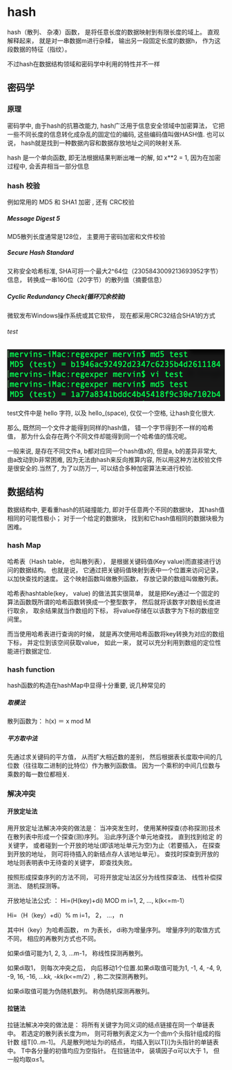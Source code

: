 # hash

hash（散列、 杂凑）函数， 是将任意长度的数据映射到有限长度的域上。 直观解释起来， 就是对一串数据m进行杂糅， 输出另一段固定长度的数据h， 作为这段数据的特征（指纹）。 

不过hash在数据结构领域和密码学中利用的特性并不一样

## 密码学

### 原理

密码学中, 由于hash的抗篡改能力, hash广泛用于信息安全领域中加密算法， 它把一些不同长度的信息转化成杂乱的固定位的编码, 这些编码值叫做HASH值. 也可以说， hash就是找到一种数据内容和数据存放地址之间的映射关系.

hash 是一个单向函数, 即无法根据结果判断出唯一的解, 如 x**2 = 1, 因为在加密过程中, 会丢弃相当一部分信息

### hash 校验

例如常用的 MD5 和 SHA1 加密 , 还有 CRC校验

##### Message Digest 5

MD5散列长度通常是128位， 主要用于密码加密和文件校验

##### Secure Hash Standard

又称安全哈希标准, SHA可将一个最大2^64位（2305843009213693952字节）信息， 转换成一串160位（20字节）的散列值（摘要信息）

##### Cyclic Redundancy Check(循环冗余校验)

微软发布Windows操作系统或其它软件， 现在都采用CRC32结合SHA1的方式

###### test

![img](../../img/2018102201.png)

test文件中是 hello 字符, 以及 hello_(space), 仅仅一个空格, 让hash变化很大.

那么, 既然同一个文件才能得到同样的hash值， 错一个字节得到不一样的哈希值， 那为什么会存在两个不同文件却能得到同一个哈希值的情况呢。 

一般来说, 是存在不同文件a, b都对应同一个hash值x的, 但是a, b的差异非常大, 由a改动到b非常困难, 因为无法由hash来反向推算内容, 所以用这种方法校验文件是很安全的.当然了, 为了以防万一, 可以结合多种加密算法来进行校验.

## 数据结构

数据结构中, 更看重hash的抗碰撞能力, 即对于任意两个不同的数据块， 其hash值相同的可能性极小； 对于一个给定的数据块， 找到和它hash值相同的数据块极为困难。 

<!-- 数组的特点是： 寻址容易， 插入和删除困难； 而链表的特点是： 寻址困难， 插入和删除容易。 那么我们能不能综合两者的特性， 做出一种寻址容易， 插入删除也容易的数据结构？ 答案是肯定的， 这就是我们要提起的哈希表， 哈希表有多种不同的实现方法， 我接下来解释的是最常用的一种方法——拉链法， 我们可以理解为“链表的数组”， 如图： -->

### hash Map

哈希表（Hash table， 也叫散列表）， 是根据关键码值(Key value)而直接进行访问的数据结构。 也就是说， 它通过把关键码值映射到表中一个位置来访问记录， 以加快查找的速度。 这个映射函数叫做散列函数， 存放记录的数组叫做散列表。 

哈希表hashtable(key， value) 的做法其实很简单， 就是把Key通过一个固定的算法函数既所谓的哈希函数转换成一个整型数字， 然后就将该数字对数组长度进行取余， 取余结果就当作数组的下标， 将value存储在以该数字为下标的数组空间里。 

而当使用哈希表进行查询的时候， 就是再次使用哈希函数将key转换为对应的数组下标， 并定位到该空间获取value， 如此一来， 就可以充分利用到数组的定位性能进行数据定位.

### hash function

hash函数的构造在hashMap中显得十分重要, 说几种常见的

##### 取模法

散列函数为： h(x) ＝ x mod M

##### 平方取中法

先通过求关键码的平方值， 从而扩大相近数的差别， 然后根据表长度取中间的几位数（往往取二进制的比特位）作为散列函数值。 因为一个乘积的中间几位数与乘数的每一数位都相关.

### 解决冲突

#### 开放定址法

用开放定址法解决冲突的做法是： 当冲突发生时， 使用某种探查(亦称探测)技术在散列表中形成一个探查(测)序列。 沿此序列逐个单元地查找， 直到找到给定 的关键字， 或者碰到一个开放的地址(即该地址单元为空)为止（若要插入， 在探查到开放的地址， 则可将待插入的新结点存人该地址单元）。 查找时探查到开放的 地址则表明表中无待查的关键字， 即查找失败。 

按照形成探查序列的方法不同， 可将开放定址法区分为线性探查法、 线性补偿探测法、 随机探测等。 

开放地址法公式: ： Hi=(H(key)+di) MOD m i=1, 2, ..., k(k<=m-1）

Hi=（H（key）+di）% m   i=1， 2， …， n

其中H（key）为哈希函数， m 为表长， di称为增量序列。 增量序列的取值方式不同， 相应的再散列方式也不同。 

如果di值可能为1, 2, 3, ...m-1， 称线性探测再散列。 

如果di取1， 则每次冲突之后， 向后移动1个位置.如果di取值可能为1, -1, 4, -4, 9, -9, 16, -16, ...k*k, -k*k(k<=m/2）, 称二次探测再散列。 

如果di取值可能为伪随机数列。 称伪随机探测再散列。 

#### 拉链法

拉链法解决冲突的做法是： 将所有关键字为同义词的结点链接在同一个单链表中。 若选定的散列表长度为m， 则可将散列表定义为一个由m个头指针组成的指针数 组T[0..m-1]。 凡是散列地址为i的结点， 均插入到以T[i]为头指针的单链表中。 T中各分量的初值均应为空指针。 在拉链法中， 装填因子α可以大于 1， 但一般均取α≤1。 